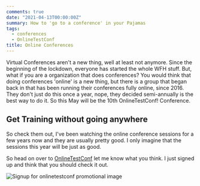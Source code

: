 ```yaml
---
comments: true
date: "2021-04-13T00:00:00Z"
summary: How to 'go to a conference' in your Pajamas
tags:
  - conferences
  - OnlineTestConf
title: Online Conferences
---
```


Virtual Conferences aren't a new thing, well at least not anymore. Since the beginning of the lockdown, everyone has started the whole WFH stuff. But, what if you are a organization that does conferences? You would think that doing conferences 'online' is a new thing, but there is a group that began back in that has been running their conferences fully online, since 2016. They don't just do this once a year, nope, they decided semi-annually is the best way to do it. So this May will be the 10th OnlineTestConf! Conference.

## Get Training without going anywhere

So check them out, I've been watching the online conference sessions for a few years now and they are usually pretty good. I only imagine that the sessions this year will be just as good.

So head on over to [OnlineTestConf](https://www.onlinetestconf.com/) let me know what you think. I just signed up and think that you should check it out.

![Signup for onlinetestconf promotional image](https://www.onlinetestconf.com/wp-content/uploads/elementor/thumbs/Spring-OTC-2021-social-images_-Linkedin-p4l4g5bjeauevpi6mplnp0by3qoxrcps4o0nx02icw.gif)
